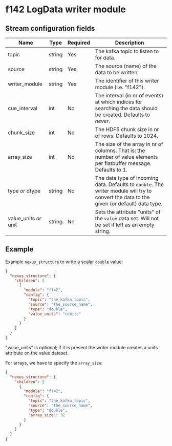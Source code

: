 # f142 LogData writer module

## Stream configuration fields

|Name|Type|Required|Description|
---|---|---|---|
topic|string|Yes|The kafka topic to listen to for data.|
source|string|Yes|The source (name) of the data to be written.|
writer_module|string|Yes|The identifier of this writer module (i.e. "f142").|
cue_interval|int|No|The interval (in nr of events) at which indices for searching the data should be created. Defaults to _never_.|
chunk_size|int|No|The HDF5 chunk size in nr of rows. Defaults to 1024.|
array_size|int|No|The size of the array in nr of columns. That is: the number of value elements per flatbuffer message. Defaults to 1. |
type _or_ dtype|string|No|The data type of incoming data. Defaults to `double`. The writer module will try to convert the data to the given (or default) data type.|
value_units _or_ unit|string|No|Sets the attribute "units" of the `value` data set. Will not be set if left as an empty string.|

## Example

Example `nexus_structure` to write a scalar `double` value:

```json
{
  "nexus_structure": {
    "children": [
      {
        "module": "f142",
        "config": {
          "topic": "the_kafka_topic",
          "source": "the_source_name",
          "type": "double",
          "value_units": "cubits"
        }
      }
    ]
  }
}
```

"value_units" is optional; if it is present the writer module creates a units attribute on the value dataset.

For arrays, we have to specify the `array_size`:

```json
{
  "nexus_structure": {
    "children": [
      {
        "module": "f142",
        "config": {
          "topic": "the_kafka_topic",
          "source": "the_source_name",
          "type": "double",
          "array_size": 32
        }
      }
    ]
  }
}
```
